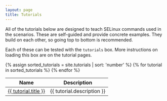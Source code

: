 ```yaml
---
layout: page
title: Tutorials
---
```


All of the tutorials below are designed to teach SELinux commands used in the
scenarios. These are self-guided and provide concrete examples. They build on
each other, so going top to bottom is recommended.

Each of these can be tested with the `tutorials` box. More instructions on
loading this box are on the tutorial pages.

<table>
  <thead>
    <tr>
      <th>Name</th>
      <th>Description</th>
    </tr>
  </thead>
  <tbody>
{% assign sorted_tutorials = site.tutorials | sort: 'number' %}
{% for tutorial in sorted_tutorials %}
    <tr>
      <td><a href="{{ site.baseurl }}{{ tutorial.url }}">{{ tutorial.title }}</a></td>
      <td>{{ tutorial.description }}</td>
    </tr>
{% endfor %}
  </tbody>
</table>
